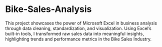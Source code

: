 # Bike-Sales-Analysis
This project showcases the power of Microsoft Excel in business analysis through data cleaning, standardization, and visualization. Using Excel’s built-in tools, I transformed raw sales data into meaningful insights, highlighting trends and performance metrics in the Bike Sales Industry.
